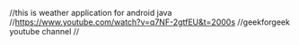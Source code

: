 //this is weather application for android java 
//https://www.youtube.com/watch?v=q7NF-2gtfEU&t=2000s
//geekforgeek youtube channel
//